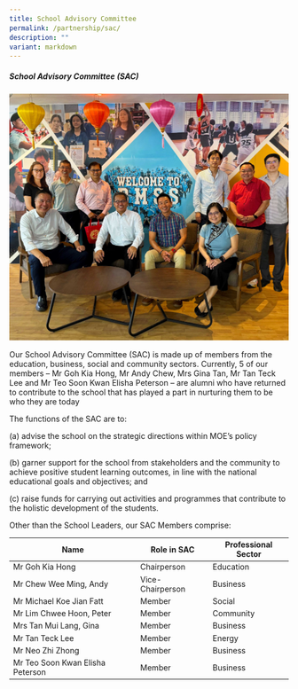 ```yaml
---
title: School Advisory Committee
permalink: /partnership/sac/
description: ""
variant: markdown
---
```

##### School Advisory Committee (SAC)

<img src="/images/sac2025.jpg" style="width:50,align:left"> 

Our School Advisory Committee (SAC) is made up of members from the education, business, social and community sectors. Currently, 5 of our members – Mr Goh Kia Hong, Mr Andy Chew, Mrs Gina Tan, Mr Tan Teck Lee and Mr Teo Soon Kwan Elisha Peterson – are alumni who have returned to contribute to the school that has played a part in nurturing them to be who they are today

The functions of the SAC are to:

(a)	advise the school on the strategic directions within MOE’s policy framework;

(b)	garner support for the school from stakeholders and the community to achieve positive student learning outcomes, in line with the national educational goals and objectives; and

(c)	raise funds for carrying out activities and programmes that contribute to the holistic development of the students.

Other than the School Leaders, our SAC Members comprise: 



| Name | Role in SAC | Professional Sector |
| -------- | -------- | -------- |
| Mr Goh Kia Hong     | Chairperson     | Education    |
| Mr Chew Wee Ming, Andy     | Vice-Chairperson     | Business    |
| Mr Michael Koe Jian Fatt    | Member    | Social    |
| Mr Lim Chwee Hoon, Peter     | Member     | Community    |
| Mrs Tan Mui Lang, Gina     | Member    | Business    |
| Mr Tan Teck Lee     | Member    | Energy    |
| Mr Neo Zhi Zhong     | Member    | Business    |
| Mr Teo Soon Kwan Elisha Peterson     | Member    | Business    |